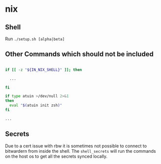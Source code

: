 # nix

## Shell

Run `./setup.sh [alpha|beta]`

## Other Commands which should not be included

```bash

if [[ -z "${IN_NIX_SHELL}" ]]; then

  ...

fi

if type atuin >/dev/null 2>&1
then
  eval "$(atuin init zsh)"
fi

...

```

## Secrets

Due to a cert issue with rbw it is sometimes not possible to connect to bitwardern from inside the shell. The `shell_secrets` will run the commands on the host os to get all the secrets synced locally.

